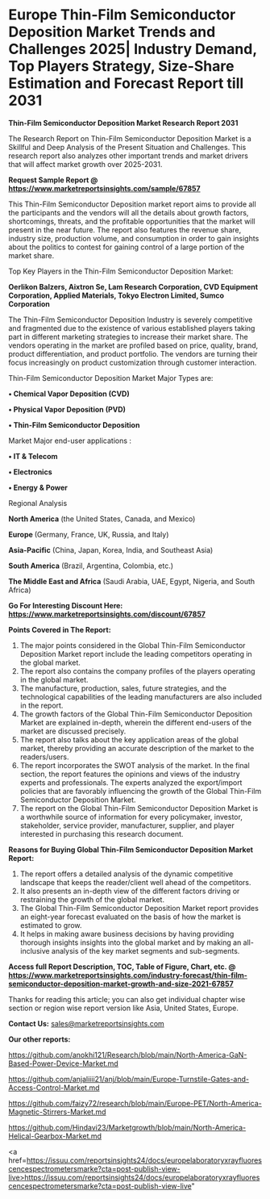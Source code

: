   # Europe Thin-Film Semiconductor Deposition Market Trends and Challenges 2025| Industry Demand, Top Players Strategy, Size-Share Estimation and Forecast Report till 2031

<strong>Thin-Film Semiconductor Deposition Market Research Report 2031</strong>

The Research Report on Thin-Film Semiconductor Deposition Market is a Skillful and Deep Analysis of the Present Situation and Challenges. This research report also analyzes other important trends and market drivers that will affect market growth over 2025-2031.

<strong>Request Sample Report @ <a href=https://www.marketreportsinsights.com/sample/67857>https://www.marketreportsinsights.com/sample/67857</a></strong>

This Thin-Film Semiconductor Deposition market report aims to provide all the participants and the vendors will all the details about growth factors, shortcomings, threats, and the profitable opportunities that the market will present in the near future. The report also features the revenue share, industry size, production volume, and consumption in order to gain insights about the politics to contest for gaining control of a large portion of the market share.

Top Key Players in the Thin-Film Semiconductor Deposition Market:

<strong>Oerlikon Balzers, Aixtron Se, Lam Research Corporation, CVD Equipment Corporation, Applied Materials, Tokyo Electron Limited, Sumco Corporation</strong>

The Thin-Film Semiconductor Deposition Industry is severely competitive and fragmented due to the existence of various established players taking part in different marketing strategies to increase their market share. The vendors operating in the market are profiled based on price, quality, brand, product differentiation, and product portfolio. The vendors are turning their focus increasingly on product customization through customer interaction.

Thin-Film Semiconductor Deposition Market Major Types are:

<strong>• Chemical Vapor Deposition (CVD)

• Physical Vapor Deposition (PVD)

• Thin-Film Semiconductor Deposition</strong>

Market Major end-user applications :

<strong>• IT & Telecom

• Electronics

• Energy & Power</strong>

Regional Analysis

</u><strong><b>North America</b></strong> (the United States, Canada, and Mexico)

<strong><b>Europe </b></strong>(Germany, France, UK, Russia, and Italy)

<strong><b>Asia-Pacific</b></strong> (China, Japan, Korea, India, and Southeast Asia)

<strong><b>South America</b></strong> (Brazil, Argentina, Colombia, etc.)

<strong><b>The Middle East and Africa</b></strong> (Saudi Arabia, UAE, Egypt, Nigeria, and South Africa)

<strong>Go For Interesting Discount Here: <a href=https://www.marketreportsinsights.com/discount/67857>https://www.marketreportsinsights.com/discount/67857</a></strong>

<strong>Points Covered in The Report:</strong>
<ol>
  <li>The major points considered in the Global Thin-Film Semiconductor Deposition Market report include the leading competitors operating in the global market.</li>
  <li>The report also contains the company profiles of the players operating in the global market.</li>
  <li>The manufacture, production, sales, future strategies, and the technological capabilities of the leading manufacturers are also included in the report.</li>
  <li>The growth factors of the Global Thin-Film Semiconductor Deposition Market are explained in-depth, wherein the different end-users of the market are discussed precisely.</li>
  <li>The report also talks about the key application areas of the global market, thereby providing an accurate description of the market to the readers/users.</li>
  <li>The report incorporates the SWOT analysis of the market. In the final section, the report features the opinions and views of the industry experts and professionals. The experts analyzed the export/import policies that are favorably influencing the growth of the Global Thin-Film Semiconductor Deposition Market.</li>
  <li>The report on the Global Thin-Film Semiconductor Deposition Market is a worthwhile source of information for every policymaker, investor, stakeholder, service provider, manufacturer, supplier, and player interested in purchasing this research document.</li>
</ol>
<strong>Reasons for Buying Global Thin-Film Semiconductor Deposition Market Report:</strong>

<ol>
  <li>The report offers a detailed analysis of the dynamic competitive landscape that keeps the reader/client well ahead of the competitors.</li>
  <li>It also presents an in-depth view of the different factors driving or restraining the growth of the global market.</li>
  <li>The Global Thin-Film Semiconductor Deposition Market report provides an eight-year forecast evaluated on the basis of how the market is estimated to grow.</li>
  <li>It helps in making aware business decisions by having providing thorough insights insights into the global market and by making an all-inclusive analysis of the key market segments and sub-segments.</li>
</ol>
<strong>Access full Report Description, TOC, Table of Figure, Chart, etc. @ <a href=https://www.marketreportsinsights.com/industry-forecast/thin-film-semiconductor-deposition-market-growth-and-size-2021-67857>https://www.marketreportsinsights.com/industry-forecast/thin-film-semiconductor-deposition-market-growth-and-size-2021-67857</a></strong>


Thanks for reading this article; you can also get individual chapter wise section or region wise report version like Asia, United States, Europe.

<strong>Contact Us:</strong>
sales@marketreportsinsights.com

<strong>Our other reports:</strong>

<a href=https://github.com/anokhi121/Research/blob/main/North-America-GaN-Based-Power-Device-Market.md>https://github.com/anokhi121/Research/blob/main/North-America-GaN-Based-Power-Device-Market.md</a>

<a href=https://github.com/anjaliiii21/anj/blob/main/Europe-Turnstile-Gates-and-Access-Control-Market.md>https://github.com/anjaliiii21/anj/blob/main/Europe-Turnstile-Gates-and-Access-Control-Market.md</a>

<a href=https://github.com/faizy72/research/blob/main/Europe-PET/North-America-Magnetic-Stirrers-Market.md>https://github.com/faizy72/research/blob/main/Europe-PET/North-America-Magnetic-Stirrers-Market.md</a>

<a href=https://github.com/Hindavi23/Marketgrowth/blob/main/North-America-Helical-Gearbox-Market.md>https://github.com/Hindavi23/Marketgrowth/blob/main/North-America-Helical-Gearbox-Market.md</a>

<a href=https://issuu.com/reportsinsights24/docs/europelaboratoryxrayfluorescencespectrometersmarke?cta=post-publish-view-live>https://issuu.com/reportsinsights24/docs/europelaboratoryxrayfluorescencespectrometersmarke?cta=post-publish-view-live</a>"
